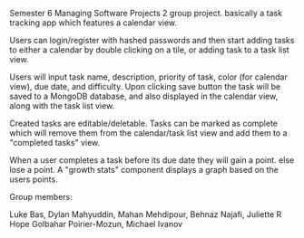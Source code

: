 Semester 6 Managing Software Projects 2 group project. basically a task tracking app which features a calendar view.

Users can login/register with hashed passwords and then start adding tasks to either a calendar by double clicking on a tile, or adding task to a task list view.

Users will input task name, description, priority of task, color (for calendar view), due date, and difficulty. Upon clicking save button the task will be saved to a MongoDB database,
and also displayed in the calendar view, along with the task list view. 

Created tasks are editable/deletable. Tasks can be marked as complete which will remove them from the calendar/task list view and add them to a "completed tasks" view.

When a user completes a task before its due date they will gain a point. else lose a point. A "growth stats" component displays a graph based on the users points. 

Group members:

Luke Bas,
Dylan Mahyuddin,
Mahan Mehdipour,
Behnaz Najafi,
Juliette R Hope Golbahar Poirier-Mozun,
Michael Ivanov
